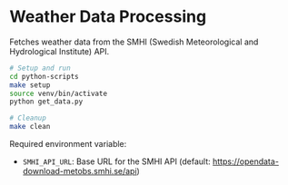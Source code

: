 # Weather Data Processing

Fetches weather data from the SMHI (Swedish Meteorological and Hydrological Institute) API.

```bash
# Setup and run
cd python-scripts
make setup
source venv/bin/activate
python get_data.py

# Cleanup
make clean
```

Required environment variable:
- `SMHI_API_URL`: Base URL for the SMHI API (default: https://opendata-download-metobs.smhi.se/api)